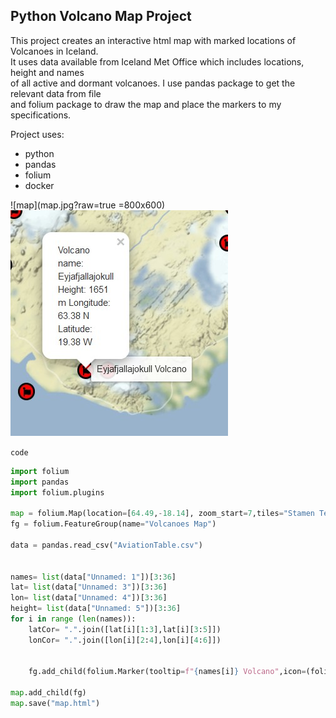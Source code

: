 <h2>Python Volcano Map Project</h2>

This project creates an interactive html map with marked locations of Volcanoes in Iceland.<br>
It uses data available from Iceland Met Office which includes locations, height and names <br>
of all active and dormant volcanoes. I use pandas package to get the relevant data from file <br>
and folium package to draw the map and place the markers to my specifications.


Project uses:
- python
- pandas
- folium
- docker

	 
![map](map.jpg?raw=true =800x600)
![map_hover](map_hover.jpg?raw=true "When mouse hover")


`code`
```python
import folium
import pandas
import folium.plugins

map = folium.Map(location=[64.49,-18.14], zoom_start=7,tiles="Stamen Terrain",  name="Volcanes Map")
fg = folium.FeatureGroup(name="Volcanoes Map")

data = pandas.read_csv("AviationTable.csv")


names= list(data["Unnamed: 1"])[3:36]
lat= list(data["Unnamed: 3"])[3:36]
lon= list(data["Unnamed: 4"])[3:36]
height= list(data["Unnamed: 5"])[3:36]
for i in range (len(names)):
    latCor= ".".join([lat[i][1:3],lat[i][3:5]])
    lonCor= ".".join([lon[i][2:4],lon[i][4:6]])

    
    fg.add_child(folium.Marker(tooltip=f"{names[i]} Volcano",icon=(folium.plugins.BeautifyIcon(icon="fa volcano", background_color="red")),location=(float(latCor)+0.32,-float(lonCor)-0.28), popup=f"Volcano name: {names[i]}\nHeight: {height[i]} m\nLongitude: {latCor} N\nLatitude: {float(lonCor)} W"))

map.add_child(fg)
map.save("map.html")

```
